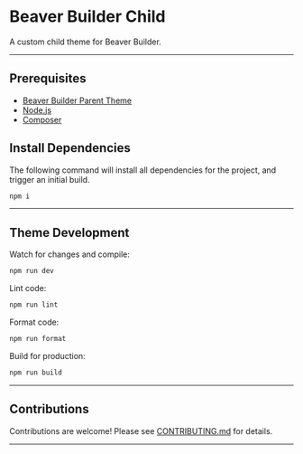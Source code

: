 # Beaver Builder Child

A custom child theme for Beaver Builder.

---

## Prerequisites

- [Beaver Builder Parent Theme](https://www.wpbeaverbuilder.com/wordpress-framework-theme/)
- [Node.js](https://nodejs.org/en/)
- [Composer](https://getcomposer.org/)

## Install Dependencies

The following command will install all dependencies for the project, and trigger an initial build.

```bash
npm i
```

---

## Theme Development

Watch for changes and compile:

```bash
npm run dev
```

Lint code:

```bash
npm run lint
```

Format code:

```bash
npm run format
```

Build for production:

```bash
npm run build
```

---

## Contributions

Contributions are welcome! Please see [CONTRIBUTING.md](CONTRIBUTING.md) for details.

---
